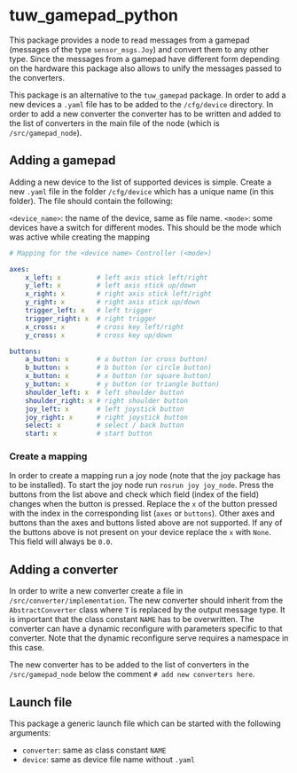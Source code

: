 # tuw_gamepad_python

This package provides a node to read messages from a gamepad (messages of the type `sensor_msgs.Joy`) and convert them to any other type.
Since the messages from a gamepad have different form depending on the hardware this package also allows to unify the messages passed to the converters.

This package is an alternative to the `tuw_gamepad` package.
In order to add a new devices a `.yaml` file has to be added to the `/cfg/device` directory.
In order to add a new converter the converter has to be written and added to the list of converters in the main file of the node (which is `/src/gamepad_node`).

## Adding a gamepad

Adding a new device to the list of supported devices is simple.
Create a new `.yaml` file in the folder `/cfg/device` which has a unique name (in this folder).
The file should contain the following:

`<device_name>`: the name of the device, same as file name.
`<mode>`: some devices have a switch for different modes. This should be the mode which was active while creating the mapping

```yaml
# Mapping for the <device name> Controller (<mode>)

axes:
    x_left: x         # left axis stick left/right
    y_left: x         # left axis stick up/down
    x_right: x        # right axis stick left/right
    y_right: x        # right axis stick up/down
    trigger_left: x   # left trigger
    trigger_right: x  # right trigger
    x_cross: x        # cross key left/right
    y_cross: x        # cross key up/down

buttons:
    a_button: x       # a button (or cross button)
    b_button: x       # b button (or circle button)
    x_button: x       # x button (or square button)
    y_button: x       # y button (or triangle button)
    shoulder_left: x  # left shoulder button
    shoulder_right: x # right shoulder button
    joy_left: x       # left joystick button
    joy_right: x      # right joystick button
    select: x         # select / back button
    start: x          # start button
```

### Create a mapping

In order to create a mapping run a joy node (note that the joy package has to be installed).
To start the joy node run `rosrun joy joy_node`.
Press the buttons from the list above and check which field (index of the field) changes when the button is pressed.
Replace the `x` of the button pressed with the index in the corresponding list (`axes` or `buttons`).
Other  axes and buttons than the axes and buttons listed above are not supported.
If any of the buttons above is not present on your device replace the `x` with `None`.
This field will always be `0.0`.

## Adding a converter

In order to write a new converter create a file in `/src/converter/implementation`.
The new converter should inherit from the `AbstractConverter` class where `T` is replaced by the output message type.
It is important that the class constant `NAME` has to be overwritten.
The converter can have a dynamic reconfigure with parameters specific to that converter.
Note that the dynamic reconfigure serve requires a namespace in this case.

The new converter has to be added to the list of converters in the `/src/gamepad_node` below the comment `# add new converters here`.

## Launch file

This package a generic launch file which can be started with the following arguments:
- `converter`: same as class constant `NAME`
- `device`: same as device file name without `.yaml`
